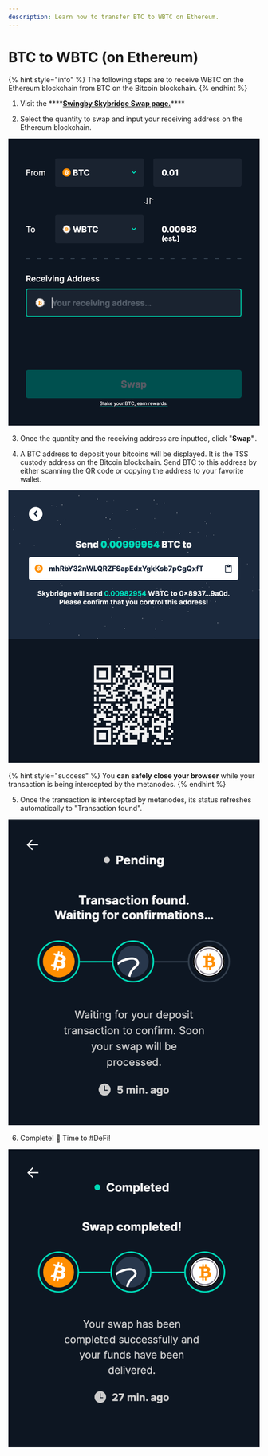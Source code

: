 ```yaml
---
description: Learn how to transfer BTC to WBTC on Ethereum.
---
```


# BTC to WBTC \(on Ethereum\)

{% hint style="info" %}
The following steps are to receive WBTC on the Ethereum blockchain from BTC on the Bitcoin blockchain.
{% endhint %}

1. Visit the ****[**Swingby Skybridge Swap page.**](https://app.skybridge.exchange/swap/new)\*\*\*\*

2. Select the quantity to swap and input your receiving address on the Ethereum blockchain.

![](../../.gitbook/assets/skybridge0.png)

3. Once the quantity and the receiving address are inputted, click "**Swap"**.

4. A BTC address to deposit your bitcoins will be displayed. It is the TSS custody address on the Bitcoin blockchain. Send BTC to this address by either scanning the QR code or copying the address to your favorite wallet.

![](../../.gitbook/assets/skybridge1.png)

{% hint style="success" %}
You **can safely close your browser** while your transaction is being intercepted by the metanodes.
{% endhint %}

5. Once the transaction is intercepted by metanodes, its status refreshes automatically to "Transaction found".

![](../../.gitbook/assets/skybridge2.png)

6. Complete! 👏 Time to \#DeFi!

![](../../.gitbook/assets/skybridge3.png)

